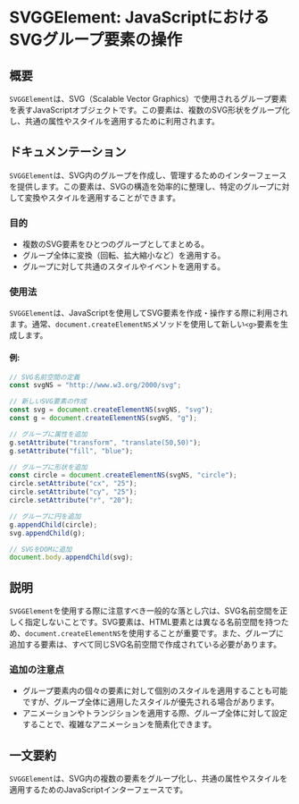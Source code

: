 <!--
Meta Description: # SVGGElement: JavaScriptにおけるSVGグループ要素の操作 ## 概要 `SVGGElement`は、SVG（Scalable Vector Graphics）で使用されるグループ要素を表すJavaScriptオブジェクトです。この要素は、複数のSVG形状をグループ化し、共通...
Meta Keywords: svggelement, svg, document, circle, createelementns
-->

# SVGGElement: JavaScriptにおけるSVGグループ要素の操作

## 概要
`SVGGElement`は、SVG（Scalable Vector Graphics）で使用されるグループ要素を表すJavaScriptオブジェクトです。この要素は、複数のSVG形状をグループ化し、共通の属性やスタイルを適用するために利用されます。

## ドキュメンテーション
`SVGGElement`は、SVG内のグループを作成し、管理するためのインターフェースを提供します。この要素は、SVGの構造を効率的に整理し、特定のグループに対して変換やスタイルを適用することができます。

### 目的
- 複数のSVG要素をひとつのグループとしてまとめる。
- グループ全体に変換（回転、拡大縮小など）を適用する。
- グループに対して共通のスタイルやイベントを適用する。

### 使用法
`SVGGElement`は、JavaScriptを使用してSVG要素を作成・操作する際に利用されます。通常、`document.createElementNS`メソッドを使用して新しい`<g>`要素を生成します。

#### 例:
```javascript
// SVG名前空間の定義
const svgNS = "http://www.w3.org/2000/svg";

// 新しいSVG要素の作成
const svg = document.createElementNS(svgNS, "svg");
const g = document.createElementNS(svgNS, "g");

// グループに属性を追加
g.setAttribute("transform", "translate(50,50)");
g.setAttribute("fill", "blue");

// グループに形状を追加
const circle = document.createElementNS(svgNS, "circle");
circle.setAttribute("cx", "25");
circle.setAttribute("cy", "25");
circle.setAttribute("r", "20");

// グループに円を追加
g.appendChild(circle);
svg.appendChild(g);

// SVGをDOMに追加
document.body.appendChild(svg);
```

## 説明
`SVGGElement`を使用する際に注意すべき一般的な落とし穴は、SVG名前空間を正しく指定しないことです。SVG要素は、HTML要素とは異なる名前空間を持つため、`document.createElementNS`を使用することが重要です。また、グループに追加する要素は、すべて同じSVG名前空間で作成されている必要があります。

### 追加の注意点
- グループ要素内の個々の要素に対して個別のスタイルを適用することも可能ですが、グループ全体に適用したスタイルが優先される場合があります。
- アニメーションやトランジションを適用する際、グループ全体に対して設定することで、複雑なアニメーションを簡素化できます。

## 一文要約
`SVGGElement`は、SVG内の複数の要素をグループ化し、共通の属性やスタイルを適用するためのJavaScriptインターフェースです。